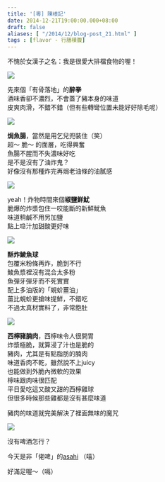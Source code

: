 ```yaml
---
title: '[粵] 陳根記'
date: 2014-12-21T19:00:00.000+08:00
draft: false
aliases: [ "/2014/12/blog-post_21.html" ]
tags : [flavor - 行膳積腹]
---
```


不愧於女漢子之名：我是很愛大排檔食物的喔！  

![](/images/chankunkee1.jpg)

先來個「有骨落地」的**醉拳**  
酒味香卻不濃烈，不會蓋了豬本身的味道  
皮爽肉滑，不錯不錯（但有些轉彎位置未能好好除毛呢）  

![](/images/chankunkee2.jpg)

**焗魚腸**，當然是用乞兒兜裝住（笑）  
超～ 脆～ 的面層，吃得興奮  
魚腸不腥而不失濃味好吃  
是不是沒有了油炸鬼？  
好像沒有那種炸完再焗老油條的油膩感  

![](/images/chankunkee.jpg)

yeah！炸物時間來個**椒鹽鮮魷**  
脆爆的炸漿包住一咬能斷的新鮮魷魚  
味道稍鹹不用另加鹽  
點上喼汁加甜酸更好味  

![](/images/chankunkee3.jpg)

**酥炸鯪魚球**  
包覆米粉條再炸，脆到不行  
鯪魚漿裡沒有混合太多粉  
魚彈牙彈牙而不死實實  
配上多油版的「蜆蚧薑油」  
薑比蜆蚧更搶味提鮮，不錯吃  
不過太真材實料了，非常飽肚  

![](/images/chankunkee4.jpg)

**西檸豬腩肉**，西檸味令人很開胃  
炸漿極脆，就算浸了汁也是脆的  
豬肉，尤其是有點脂肪的腩肉  
味道香肉不乾，雖然說不上juicy  
也能做到外脆內微軟的效果  
檸味跟肉味很匹配  
平日愛吃這又酸又甜的西檸雞球  
但很多時候那些雞都是沒有甚麼味道  

豬肉的味道就完美解決了裡面無味的魔咒

![](/images/chankunkee5.jpg)

沒有啤酒怎行？

今天是非「佬啤」的[asahi](https://hidie.net/asahibeer/) （嘻）

  

好滿足喔～（嗝）
